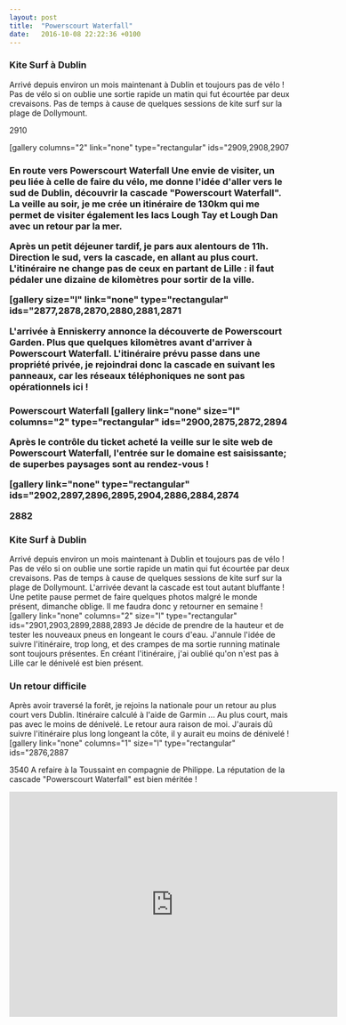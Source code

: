 ```yaml
---
layout: post
title:  "Powerscourt Waterfall"
date:   2016-10-08 22:22:36 +0100
---
```

### Kite Surf à Dublin
Arrivé depuis environ un mois maintenant à Dublin et toujours pas de vélo !
Pas de vélo si on oublie une sortie rapide un matin qui fut écourtée par deux crevaisons. Pas de temps à cause de quelques sessions de kite surf sur la plage de Dollymount.

2910


[gallery columns="2" link="none" type="rectangular" ids="2909,2908,2907

<!--more-->
<h3>En route vers Powerscourt Waterfall
Une envie de visiter, un peu liée à celle de faire du vélo, me donne l'idée d'aller vers le sud de Dublin, découvrir la cascade "Powerscourt Waterfall".
La veille au soir, je me crée un itinéraire de 130km qui me permet de visiter également les lacs Lough Tay et Lough Dan avec un retour par la mer.

Après un petit déjeuner tardif, je pars aux alentours de 11h. Direction le sud, vers la cascade, en allant au plus court.
L'itinéraire ne change pas de ceux en partant de Lille : il faut pédaler une dizaine de kilomètres pour sortir de la ville.

[gallery size="l" link="none" type="rectangular" ids="2877,2878,2870,2880,2881,2871

L'arrivée à Enniskerry annonce la découverte de Powerscourt Garden. Plus que quelques kilomètres avant d'arriver à Powerscourt Waterfall.
L'itinéraire prévu passe dans une propriété privée, je rejoindrai donc la cascade en suivant les panneaux, car les réseaux téléphoniques ne sont pas opérationnels ici !
<h3>Powerscourt Waterfall
[gallery link="none" size="l" columns="2" type="rectangular" ids="2900,2875,2872,2894

Après le contrôle du ticket acheté la veille sur le site web de Powerscourt Waterfall, l'entrée sur le domaine est saisissante; de superbes paysages sont au rendez-vous !

[gallery link="none" type="rectangular" ids="2902,2897,2896,2895,2904,2886,2884,2874


2882
### Kite Surf à Dublin
Arrivé depuis environ un mois maintenant à Dublin et toujours pas de vélo !
Pas de vélo si on oublie une sortie rapide un matin qui fut écourtée par deux crevaisons. Pas de temps à cause de quelques sessions de kite surf sur la plage de Dollymount.
L'arrivée devant la cascade est tout autant bluffante ! Une petite pause permet de faire quelques photos malgré le monde présent, dimanche oblige. Il me faudra donc y retourner en semaine !
[gallery link="none" columns="2" size="l" type="rectangular" ids="2901,2903,2899,2888,2893
Je décide de prendre de la hauteur et de tester les nouveaux pneus en longeant le cours d'eau. J'annule l'idée de suivre l'itinéraire, trop long, et des crampes de ma sortie running matinale sont toujours présentes.
En créant l'itinéraire, j'ai oublié qu'on n'est pas à Lille car le dénivelé est bien présent.

### Un retour difficile
Après avoir traversé la forêt, je rejoins la nationale pour un retour au plus court vers Dublin. Itinéraire calculé à l'aide de Garmin ... Au plus court, mais pas avec le moins de dénivelé. Le retour aura raison de moi. J'aurais dû suivre l'itinéraire plus long longeant la côte, il y aurait eu moins de dénivelé !
[gallery link="none" columns="1" size="l" type="rectangular" ids="2876,2887

3540
A refaire à la Toussaint en compagnie de Philippe. La réputation de la cascade "Powerscourt Waterfall" est bien méritée !

<center><iframe height='405' width='590' frameborder='0' allowtransparency='true' scrolling='no' src='https://www.strava.com/activities/1140534352/embed/90cb4a4345cd0bf6ce8bc9bc6fd5700702c04f38'></iframe></center>